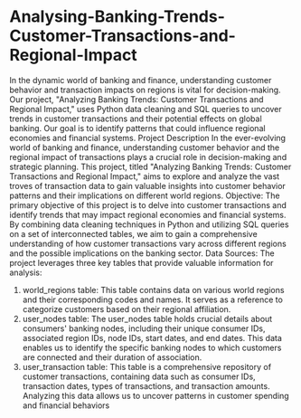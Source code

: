 # Analysing-Banking-Trends-Customer-Transactions-and-Regional-Impact

In the dynamic world of banking and finance, understanding customer behavior and transaction impacts on regions is vital for decision-making. Our project, "Analyzing Banking Trends: Customer Transactions and Regional Impact," uses Python data cleaning and SQL queries to uncover trends in customer transactions and their potential effects on global banking. Our goal is to identify patterns that could influence regional economies and financial systems.
Project Description
In the ever-evolving world of banking and finance, understanding customer behavior and the regional impact of transactions plays a crucial role in decision-making and strategic planning. This project, titled "Analyzing Banking Trends: Customer Transactions and Regional Impact," aims to explore and analyze the vast troves of transaction data to gain valuable insights into customer behavior patterns and their implications on different world regions.
Objective: The primary objective of this project is to delve into customer transactions and identify trends that may impact regional economies and financial systems. By combining data cleaning techniques in Python and utilizing SQL queries on a set of interconnected tables, we aim to gain a comprehensive understanding of how customer transactions vary across different regions and the possible implications on the banking sector.
Data Sources: The project leverages three key tables that provide valuable information for analysis:
1.	world_regions table: This table contains data on various world regions and their corresponding codes and names. It serves as a reference to categorize customers based on their regional affiliation.
2.	user_nodes table: The user_nodes table holds crucial details about consumers' banking nodes, including their unique consumer IDs, associated region IDs, node IDs, start dates, and end dates. This data enables us to identify the specific banking nodes to which customers are connected and their duration of association.
3.	user_transaction table: This table is a comprehensive repository of customer transactions, containing data such as consumer IDs, transaction dates, types of transactions, and transaction amounts. Analyzing this data allows us to uncover patterns in customer spending and financial behaviors


